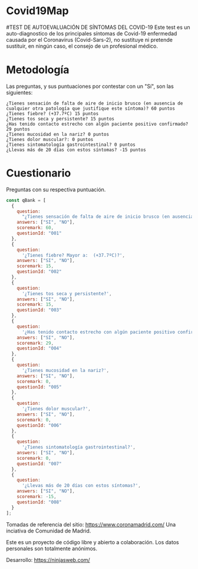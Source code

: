 # Covid19Map
#TEST DE AUTOEVALUACIÓN DE SÍNTOMAS DEL COVID-19
Este test es un auto-diagnostico de los principales síntomas de Covid-19 enfermedad causada por el Coronavirus (Covid-Sars-2), no sustituye ni pretende sustituir, en ningún caso, el consejo de un profesional médico.

# Metodología
Las preguntas, y sus puntuaciones por contestar con un "Sí", son las siguientes:

    ¿Tienes sensación de falta de aire de inicio brusco (en ausencia de cualquier otra patología que justifique este síntoma)? 60 puntos
    ¿Tienes fiebre? (+37.7ºC) 15 puntos
    ¿Tienes tos seca y persistente? 15 puntos
    ¿Has tenido contacto estrecho con algún paciente positivo confirmado? 29 puntos
    ¿Tienes mucosidad en la nariz? 0 puntos
    ¿Tienes dolor muscular?: 0 puntos
    ¿Tienes sintomatología gastrointestinal? 0 puntos
    ¿Llevas más de 20 días con estos síntomas? -15 puntos

# Cuestionario

Preguntas con su respectiva puntuación.

```javascript
const qBank = [
  {
    question:
      "¿Tienes sensación de falta de aire de inicio brusco (en ausencia de cualquier otra patología que justifique este síntoma)?",
    answers: ["SI", "NO"],
    scoremark: 60,
    questionId: "001"
  },
  {
    question:
      '¿Tienes fiebre? Mayor a:  (+37.7ºC)?',
    answers: ["SI", "NO"],
    scoremark: 15,
    questionId: "002"
  },
  {
    question:
      '¿Tienes tos seca y persistente?',
    answers: ["SI", "NO"],
    scoremark: 15,
    questionId: "003"
  },
  {
    question:
      '¿Has tenido contacto estrecho con algún paciente positivo confirmado?',
    answers: ["SI", "NO"],
    scoremark: 29,
    questionId: "004"
  },
  {
    question:
      '¿Tienes mucosidad en la nariz?',
    answers: ["SI", "NO"],
    scoremark: 0,
    questionId: "005"
  },
  {
    question:
      '¿Tienes dolor muscular?',
    answers: ["SI", "NO"],
    scoremark: 0,
    questionId: "006"
  },
  {
    question:
      '¿Tienes sintomatología gastrointestinal?',
    answers: ["SI", "NO"],
    scoremark: 0,
    questionId: "007"
  },
  {
    question:
      '¿Llevas más de 20 días con estos síntomas?',
    answers: ["SI", "NO"],
    scoremark: -15,
    questionId: "008"
  }
];

```

Tomadas de referencia del sitio: https://www.coronamadrid.com/ Una inciativa de Comunidad de Madrid. 


Este es un proyecto de código libre y abierto a colaboración. Los datos personales son totalmente anónimos. 


Desarrollo: https://ninjasweb.com/
